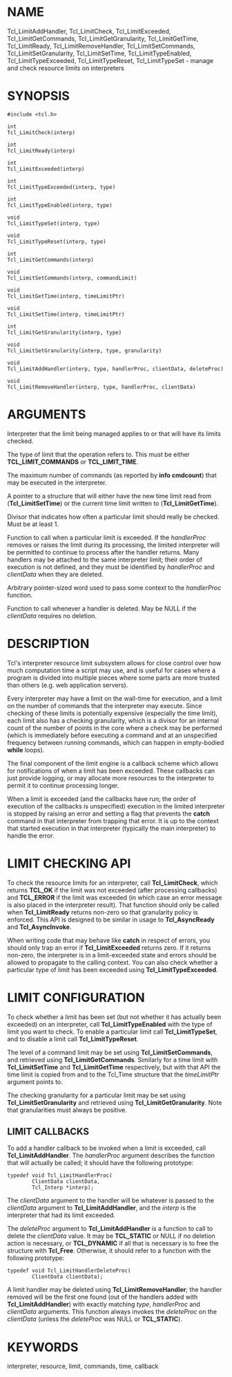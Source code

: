 # NAME

Tcl_LimitAddHandler, Tcl_LimitCheck, Tcl_LimitExceeded,
Tcl_LimitGetCommands, Tcl_LimitGetGranularity, Tcl_LimitGetTime,
Tcl_LimitReady, Tcl_LimitRemoveHandler, Tcl_LimitSetCommands,
Tcl_LimitSetGranularity, Tcl_LimitSetTime, Tcl_LimitTypeEnabled,
Tcl_LimitTypeExceeded, Tcl_LimitTypeReset, Tcl_LimitTypeSet - manage and
check resource limits on interpreters

# SYNOPSIS

    #include <tcl.h>

    int
    Tcl_LimitCheck(interp)

    int
    Tcl_LimitReady(interp)

    int
    Tcl_LimitExceeded(interp)

    int
    Tcl_LimitTypeExceeded(interp, type)

    int
    Tcl_LimitTypeEnabled(interp, type)

    void
    Tcl_LimitTypeSet(interp, type)

    void
    Tcl_LimitTypeReset(interp, type)

    int
    Tcl_LimitGetCommands(interp)

    void
    Tcl_LimitSetCommands(interp, commandLimit)

    void
    Tcl_LimitGetTime(interp, timeLimitPtr)

    void
    Tcl_LimitSetTime(interp, timeLimitPtr)

    int
    Tcl_LimitGetGranularity(interp, type)

    void
    Tcl_LimitSetGranularity(interp, type, granularity)

    void
    Tcl_LimitAddHandler(interp, type, handlerProc, clientData, deleteProc)

    void
    Tcl_LimitRemoveHandler(interp, type, handlerProc, clientData)

# ARGUMENTS

Interpreter that the limit being managed applies to or that will have
its limits checked.

The type of limit that the operation refers to. This must be either
**TCL_LIMIT_COMMANDS** or **TCL_LIMIT_TIME**.

The maximum number of commands (as reported by **info cmdcount**) that
may be executed in the interpreter.

A pointer to a structure that will either have the new time limit read
from (**Tcl_LimitSetTime**) or the current time limit written to
(**Tcl_LimitGetTime**).

Divisor that indicates how often a particular limit should really be
checked. Must be at least 1.

Function to call when a particular limit is exceeded. If the
*handlerProc* removes or raises the limit during its processing, the
limited interpreter will be permitted to continue to process after the
handler returns. Many handlers may be attached to the same interpreter
limit; their order of execution is not defined, and they must be
identified by *handlerProc* and *clientData* when they are deleted.

Arbitrary pointer-sized word used to pass some context to the
*handlerProc* function.

Function to call whenever a handler is deleted. May be NULL if the
*clientData* requires no deletion.

# DESCRIPTION

Tcl\'s interpreter resource limit subsystem allows for close control
over how much computation time a script may use, and is useful for cases
where a program is divided into multiple pieces where some parts are
more trusted than others (e.g. web application servers).

Every interpreter may have a limit on the wall-time for execution, and a
limit on the number of commands that the interpreter may execute. Since
checking of these limits is potentially expensive (especially the time
limit), each limit also has a checking granularity, which is a divisor
for an internal count of the number of points in the core where a check
may be performed (which is immediately before executing a command and at
an unspecified frequency between running commands, which can happen in
empty-bodied **while** loops).

The final component of the limit engine is a callback scheme which
allows for notifications of when a limit has been exceeded. These
callbacks can just provide logging, or may allocate more resources to
the interpreter to permit it to continue processing longer.

When a limit is exceeded (and the callbacks have run; the order of
execution of the callbacks is unspecified) execution in the limited
interpreter is stopped by raising an error and setting a flag that
prevents the **catch** command in that interpreter from trapping that
error. It is up to the context that started execution in that
interpreter (typically the main interpreter) to handle the error.

# LIMIT CHECKING API

To check the resource limits for an interpreter, call
**Tcl_LimitCheck**, which returns **TCL_OK** if the limit was not
exceeded (after processing callbacks) and **TCL_ERROR** if the limit was
exceeded (in which case an error message is also placed in the
interpreter result). That function should only be called when
**Tcl_LimitReady** returns non-zero so that granularity policy is
enforced. This API is designed to be similar in usage to
**Tcl_AsyncReady** and **Tcl_AsyncInvoke**.

When writing code that may behave like **catch** in respect of errors,
you should only trap an error if **Tcl_LimitExceeded** returns zero. If
it returns non-zero, the interpreter is in a limit-exceeded state and
errors should be allowed to propagate to the calling context. You can
also check whether a particular type of limit has been exceeded using
**Tcl_LimitTypeExceeded**.

# LIMIT CONFIGURATION

To check whether a limit has been set (but not whether it has actually
been exceeded) on an interpreter, call **Tcl_LimitTypeEnabled** with the
type of limit you want to check. To enable a particular limit call
**Tcl_LimitTypeSet**, and to disable a limit call
**Tcl_LimitTypeReset**.

The level of a command limit may be set using **Tcl_LimitSetCommands**,
and retrieved using **Tcl_LimitGetCommands**. Similarly for a time limit
with **Tcl_LimitSetTime** and **Tcl_LimitGetTime** respectively, but
with that API the time limit is copied from and to the Tcl_Time
structure that the *timeLimitPtr* argument points to.

The checking granularity for a particular limit may be set using
**Tcl_LimitSetGranularity** and retrieved using
**Tcl_LimitGetGranularity**. Note that granularities must always be
positive.

## LIMIT CALLBACKS

To add a handler callback to be invoked when a limit is exceeded, call
**Tcl_LimitAddHandler**. The *handlerProc* argument describes the
function that will actually be called; it should have the following
prototype:

    typedef void Tcl_LimitHandlerProc(
            ClientData clientData,
            Tcl_Interp *interp);

The *clientData* argument to the handler will be whatever is passed to
the *clientData* argument to **Tcl_LimitAddHandler**, and the *interp*
is the interpreter that had its limit exceeded.

The *deleteProc* argument to **Tcl_LimitAddHandler** is a function to
call to delete the *clientData* value. It may be **TCL_STATIC** or NULL
if no deletion action is necessary, or **TCL_DYNAMIC** if all that is
necessary is to free the structure with **Tcl_Free**. Otherwise, it
should refer to a function with the following prototype:

    typedef void Tcl_LimitHandlerDeleteProc(
            ClientData clientData);

A limit handler may be deleted using **Tcl_LimitRemoveHandler**; the
handler removed will be the first one found (out of the handlers added
with **Tcl_LimitAddHandler**) with exactly matching *type*,
*handlerProc* and *clientData* arguments. This function always invokes
the *deleteProc* on the *clientData* (unless the *deleteProc* was NULL
or **TCL_STATIC**).

# KEYWORDS

interpreter, resource, limit, commands, time, callback
